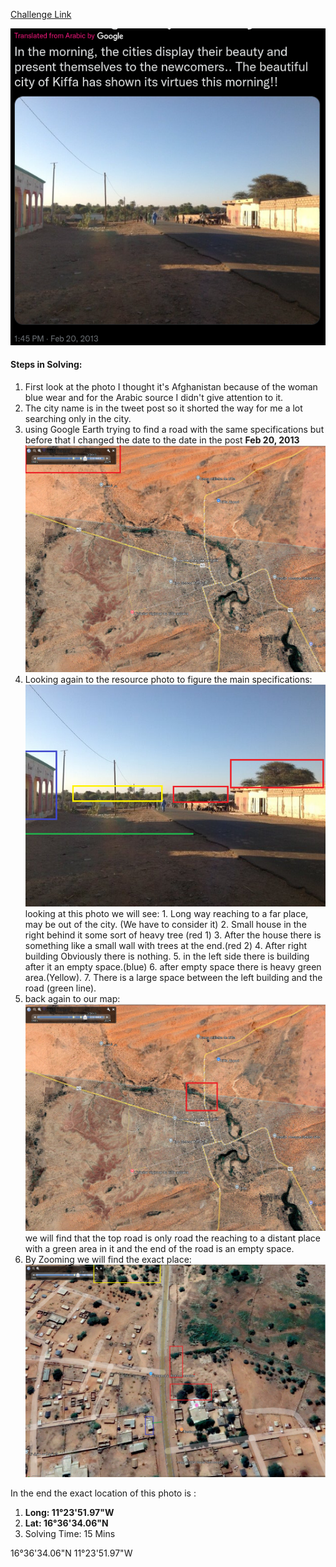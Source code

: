 [Challenge Link](https://gralhix.com/list-of-osint-exercises/osint-exercise-001/)


![Source](Source.png)

#### Steps in Solving:
1. First look at the photo I thought it's Afghanistan because of the woman blue wear and for the Arabic source I didn't give attention to it.
2. The city name is in the tweet post so it shorted the way for me a lot searching only in the city.
3. using Google Earth trying to find a road with the same specifications but before that I changed the date to the date in the post **Feb 20, 2013** ![map-date](map-date.png)
4. Looking again to the resource photo to figure the main specifications:
   ![Source-specifications](Source-specifications.png)
		looking at this photo we will see: 
	   1. Long way reaching to a far place, may be out of the city. (We have to consider it)
	   2. Small house in the right behind it some sort of heavy tree (red 1)
	   3. After the house there is something like a small wall with trees at the end.(red 2)
	   4. After right building Obviously there is nothing.
	   5. in the left side there is building after it an empty space.(blue)
	   6. after empty space there is heavy green area.(Yellow).
	   7. There is a large space between the left building and the road (green line).
5. back again to our map: ![Roads](Roads.png)
	we will find that the top road is only road the reaching to a distant place with a green area in it and the end of the road is an empty space. 
6. By Zooming we will find the exact place:
   ![Result](Result.png)

In the end the exact location of this photo is :
1. **Long:  11°23'51.97"W** 
2. **Lat:  16°36'34.06"N**
3. Solving Time: 15 Mins

16°36'34.06"N 11°23'51.97"W  